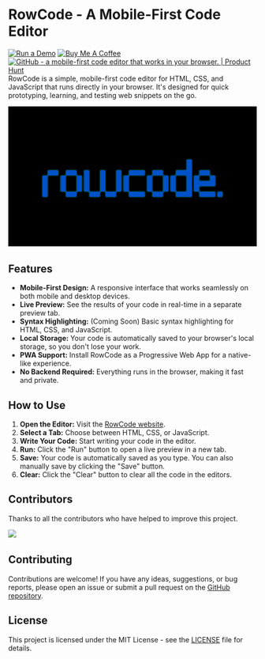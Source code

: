 # RowCode - A Mobile-First Code Editor

[![Run a Demo](https://img.shields.io/badge/Run_a_Demo-2ecc71?style=for-the-badge)](https://rownok.com/tool/code) [![Buy Me A Coffee](https://img.shields.io/badge/Buy_Me_A_Coffee-FFDD00?style=for-the-badge&logo=buy-me-a-coffee&logoColor=black)](https://buymeacoffee.com/rownok)
<a href="https://www.producthunt.com/products/github-200?embed=true&utm_source=badge-featured&utm_medium=badge&utm_source=badge-github&#0045;0a0964bc&#0045;032f&#0045;479f&#0045;916d&#0045;072bc1a3be0c" target="_blank"><img src="https://api.producthunt.com/widgets/embed-image/v1/featured.svg?post_id=1023737&theme=neutral&t=1759790325055" alt="GitHub - a&#0032;mobile&#0045;first&#0032;code&#0032;editor&#0032;that&#0032;works&#0032;in&#0032;your&#0032;browser&#0046; | Product Hunt" style="width: 150px; height: 54px;" width="150" height="54" /></a>
<br>
RowCode is a simple, mobile-first code editor for HTML, CSS, and JavaScript that runs directly in your browser. It's designed for quick prototyping, learning, and testing web snippets on the go.

![RowCode Screenshot](rowcode-thumb.png)

## Features

*   **Mobile-First Design:** A responsive interface that works seamlessly on both mobile and desktop devices.
*   **Live Preview:** See the results of your code in real-time in a separate preview tab.
*   **Syntax Highlighting:** (Coming Soon) Basic syntax highlighting for HTML, CSS, and JavaScript.
*   **Local Storage:** Your code is automatically saved to your browser's local storage, so you don't lose your work.
*   **PWA Support:** Install RowCode as a Progressive Web App for a native-like experience.
*   **No Backend Required:** Everything runs in the browser, making it fast and private.

## How to Use

1.  **Open the Editor:** Visit the [RowCode website](https://rownok.com/tool/code).
2.  **Select a Tab:** Choose between HTML, CSS, or JavaScript.
3.  **Write Your Code:** Start writing your code in the editor.
4.  **Run:** Click the "Run" button to open a live preview in a new tab.
5.  **Save:** Your code is automatically saved as you type. You can also manually save by clicking the "Save" button.
6.  **Clear:** Click the "Clear" button to clear all the code in the editors.

## Contributors

Thanks to all the contributors who have helped to improve this project.

<a href="https://github.com/rownok860/rowcode/graphs/contributors">
  <img src="https://contrib.rocks/image?repo=rownok860/rowcode" />
</a>

## Contributing

Contributions are welcome! If you have any ideas, suggestions, or bug reports, please open an issue or submit a pull request on the [GitHub repository](https://github.com/rownok860/rowcode).

## License

This project is licensed under the MIT License - see the [LICENSE](LICENSE) file for details.
